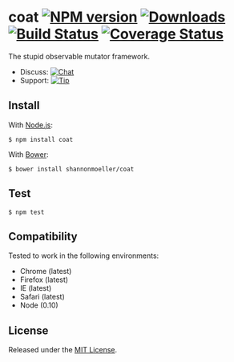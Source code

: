 # coat [![NPM version][npm-img]][npm-url] [![Downloads][downloads-img]][npm-url] [![Build Status][travis-img]][travis-url] [![Coverage Status][coveralls-img]][coveralls-url]

The stupid observable mutator framework.

- Discuss: [![Chat][gitter-img]][gitter-url]
- Support: [![Tip][gittip-img]][gittip-url]

## Install

With [Node.js](http://nodejs.org):

    $ npm install coat

With [Bower](http://bower.io):

    $ bower install shannonmoeller/coat

## Test

    $ npm test

## Compatibility

Tested to work in the following environments:

- Chrome (latest)
- Firefox (latest)
- IE (latest)
- Safari (latest)
- Node (0.10)

## License

Released under the [MIT License](http://www.opensource.org/licenses/mit-license.php).

[coveralls-img]: http://img.shields.io/coveralls/shannonmoeller/coat/master.svg?style=flat
[coveralls-url]: https://coveralls.io/r/shannonmoeller/coat
[downloads-img]: http://img.shields.io/npm/dm/coat.svg?style=flat
[gitter-img]:    http://img.shields.io/badge/gitter-shannonmoeller/coat-blue.svg?style=flat
[gitter-url]:    https://gitter.im/shannonmoeller/coat
[gittip-img]:    http://img.shields.io/gittip/shannonmoeller.svg?style=flat
[gittip-url]:    https://www.gittip.com/shannonmoeller
[npm-img]:       http://img.shields.io/npm/v/coat.svg?style=flat
[npm-url]:       https://npmjs.org/package/coat
[travis-img]:    http://img.shields.io/travis/shannonmoeller/coat.svg?style=flat
[travis-url]:    https://travis-ci.org/shannonmoeller/coat
[waffle-img]:    https://badge.waffle.io/shannonmoeller/coat.png?label=ready&title=Ready
[waffle-url]:    http://waffle.io/shannonmoeller/coat

[lodash]:     http://lodash.com/
[mout]:       http://moutjs.com/
[shims]:      https://github.com/es-shims/
[underscore]: http://underscorejs.org/
